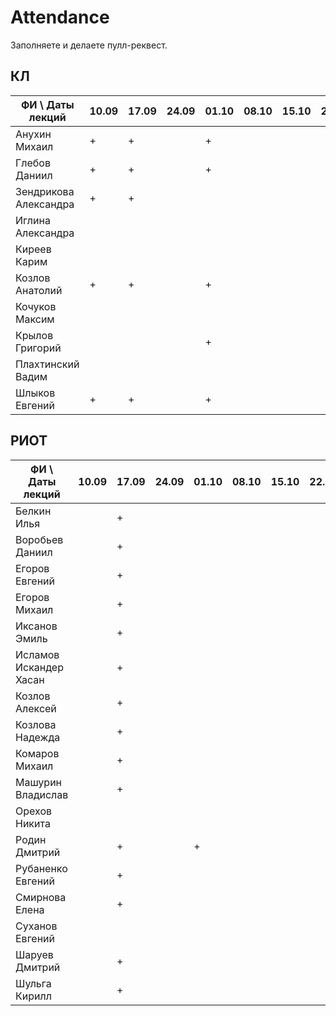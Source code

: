 # Attendance

Заполняете и делаете пулл-реквест.

## КЛ

| ФИ \ Даты лекций     |10.09|17.09|24.09|01.10|08.10|15.10|22.10|29.10|05.11|12.11|19.11|26.11|03.12|10.12| Сумма |
|----------------------|-----|-----|-----|-----|-----|-----|-----|-----|-----|-----|-----|-----|-----|-----|-------|
| Анухин Михаил        |  +  |  +  |     |  +  |     |     |     |     |     |     |     |     |     |     |       |
| Глебов Даниил        |  +  |  +  |     |  +  |     |     |     |     |     |     |     |     |     |     |       |
| Зендрикова Александра|  +  |  +  |     |     |     |     |     |     |     |     |     |     |     |     |       |
| Иглина Александра    |     |     |     |     |     |     |     |     |     |     |     |     |     |     |       |
| Киреев Карим         |     |     |     |     |     |     |     |     |     |     |     |     |     |     |       |
| Козлов Анатолий      |  +  |  +  |     |  +  |     |     |     |     |     |     |     |     |     |     |       |
| Кочуков Максим       |     |     |     |     |     |     |     |     |     |     |     |     |     |     |       |
| Крылов Григорий      |     |     |     |  +  |     |     |     |     |     |     |     |     |     |     |       |
| Плахтинский Вадим    |     |     |     |     |     |     |     |     |     |     |     |     |     |     |       |
| Шлыков Евгений       |  +  |  +  |     |  +  |     |     |     |     |     |     |     |     |     |     |       |

## РИОТ

| ФИ \ Даты лекций     |10.09|17.09|24.09|01.10|08.10|15.10|22.10|29.10|05.11|12.11|19.11|26.11|03.12|10.12| Сумма |
|----------------------|-----|-----|-----|-----|-----|-----|-----|-----|-----|-----|-----|-----|-----|-----|-------|
| Белкин Илья          |     |  +  |     |     |     |     |     |     |     |     |     |     |     |     |       |
| Воробьев Даниил      |     |  +  |     |     |     |     |     |     |     |     |     |     |     |     |       |
| Егоров Евгений       |     |  +  |     |     |     |     |     |     |     |     |     |     |     |     |       |
| Егоров Михаил        |     |  +  |     |     |     |     |     |     |     |     |     |     |     |     |       |
| Иксанов Эмиль        |     |  +  |     |     |     |     |     |     |     |     |     |     |     |     |       |
| Исламов Искандер Хасан|    |  +  |     |     |     |     |     |     |     |     |     |     |     |     |       |
| Козлов Алексей       |     |  +  |     |     |     |     |     |     |     |     |     |     |     |     |       |
| Козлова Надежда      |     |  +  |     |     |     |     |     |     |     |     |     |     |     |     |       |
| Комаров Михаил       |     |  +  |     |     |     |     |     |     |     |     |     |     |     |     |       |
| Машурин Владислав    |     |  +  |     |     |     |     |     |     |     |     |     |     |     |     |       |
| Орехов Никита        |     |     |     |     |     |     |     |     |     |     |     |     |     |     |       |
| Родин Дмитрий        |     |  +  |     |  +  |     |     |     |     |     |     |     |     |     |     |       |
| Рубаненко Евгений    |     |  +  |     |     |     |     |     |     |     |     |     |     |     |     |       |
| Смирнова Елена       |     |  +  |     |     |     |     |     |     |     |     |     |     |     |     |       |
| Суханов Евгений      |     |     |     |     |     |     |     |     |     |     |     |     |     |     |       |
| Шаруев Дмитрий       |     |  +  |     |     |     |     |     |     |     |     |     |     |     |     |       |
| Шульга Кирилл        |     |  +  |     |     |     |     |     |     |     |     |     |     |     |     |       |
